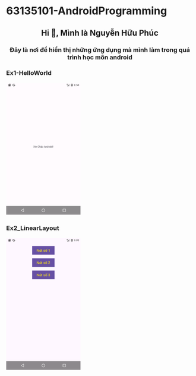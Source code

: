 # 63135101-AndroidProgramming
<h2 align="center">Hi 👋, Mình là Nguyễn Hữu Phúc</h2>
<p align="center">
  <h3 align="center">Đây là nơi để hiển thị những ứng dụng mà mình làm trong quá trình học môn android </h3>
</p>
<h3 align="left"> Ex1-HelloWorld </h3>
<img src="https://github.com/phuc091003/63135101-AndroidProgramming/blob/main/img/helloworld.png" width = "200"> 
<h3 align="left"> Ex2_LinearLayout </h3>
<img src="https://github.com/phuc091003/63135101-AndroidProgramming/blob/main/img/ex2.png" width = "200">
